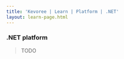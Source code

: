 ```yaml
---
title: 'Kevoree | Learn | Platform | .NET'
layout: learn-page.html
---
```

### .NET platform
> TODO
